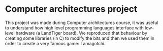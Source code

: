# Computer architectures project
This project was made during Computer architectures course, it was useful to understand how high level programming languages
interface with low-level hardware (a LandTiger board). We reproduced that behaviour by creating some libraries (in C) to modify the bits and then we used them
in order to create a very famous game: Tamagotchi.